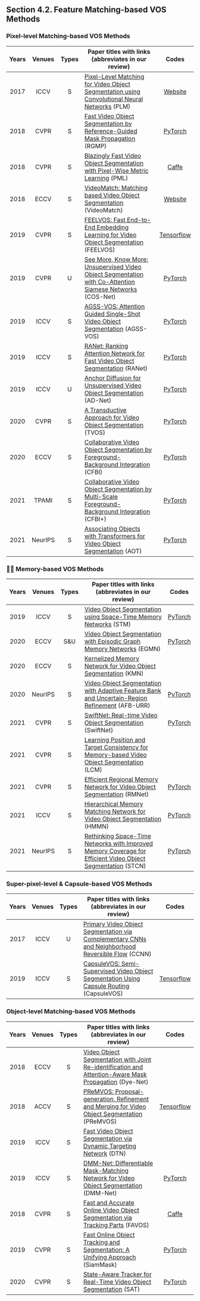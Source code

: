 ## Section 4.2. Feature Matching-based VOS Methods

### Pixel-level Matching-based VOS Methods
|Years|Venues|Types|Paper titles with links (abbreviates in our review)|Codes|
|:-:|:-:|:-:|---|:-:|
|2017|ICCV|S|[Pixel-Level Matching for Video Object Segmentation using Convolutional Neural Networks](https://openaccess.thecvf.com/content_ICCV_2017/papers/Yoon_Pixel-Level_Matching_for_ICCV_2017_paper.pdf) (PLM)|[Website](https://jsyoon4325.wixsite.com/pix-matching)|
|2018|CVPR|S|[Fast Video Object Segmentation by Reference-Guided Mask Propagation](https://openaccess.thecvf.com/content_cvpr_2018/papers/Oh_Fast_Video_Object_CVPR_2018_paper.pdf) (RGMP)|[PyTorch](https://github.com/seoungwugoh/RGMP)|
|2018|CVPR|S|[Blazingly Fast Video Object Segmentation with Pixel-Wise Metric Learning](https://openaccess.thecvf.com/content_cvpr_2018/papers/Chen_Blazingly_Fast_Video_CVPR_2018_paper.pdf) (PML)|[Caffe](https://github.com/yuhuayc/fast-vos)|
|2018|ECCV|S|[VideoMatch: Matching based Video Object Segmentation](https://www.ecva.net/papers/eccv_2018/papers_ECCV/papers/Yuan-Ting_Hu_VideoMatch_Matching_based_ECCV_2018_paper.pdf) (VideoMatch)|[Website](https://sites.google.com/view/videomatch/home?authuser=0)|
|2019|CVPR|S|[FEELVOS: Fast End-to-End Embedding Learning for Video Object Segmentation](https://openaccess.thecvf.com/content_CVPR_2019/papers/Voigtlaender_FEELVOS_Fast_End-To-End_Embedding_Learning_for_Video_Object_Segmentation_CVPR_2019_paper.pdf) (FEELVOS)|[Tensorflow](https://github.com/tensorflow/%20models/tree/master/research/feelvos)|
|2019|CVPR|U|[See More, Know More: Unsupervised Video Object Segmentation with Co-Attention Siamese Networks](https://openaccess.thecvf.com/content_ICCV_2019/papers/Lin_AGSS-VOS_Attention_Guided_Single-Shot_Video_Object_Segmentation_ICCV_2019_paper.pdf) (COS-Net)|[PyTorch](https://github.com/carrierlxk/COSNet)|
|2019|ICCV|S|[AGSS-VOS: Attention Guided Single-Shot Video Object Segmentation](https://openaccess.thecvf.com/content_ICCV_2019/papers/Lin_AGSS-VOS_Attention_Guided_Single-Shot_Video_Object_Segmentation_ICCV_2019_paper.pdf) (AGSS-VOS)|[PyTorch](https://github.com/dvlab-research/AGSS-VOS)|
|2019|ICCV|S|[RANet: Ranking Attention Network for Fast Video Object Segmentation](https://openaccess.thecvf.com/content_ICCV_2019/papers/Wang_RANet_Ranking_Attention_Network_for_Fast_Video_Object_Segmentation_ICCV_2019_paper.pdf) (RANet)|[PyTorch](https://github.com/Storife/RANet)|
|2019|ICCV|U|[Anchor Diffusion for Unsupervised Video Object Segmentation](https://openaccess.thecvf.com/content_ICCV_2019/papers/Yang_Anchor_Diffusion_for_Unsupervised_Video_Object_Segmentation_ICCV_2019_paper.pdf) (AD-Net)|[PyTorch](https://github.com/yz93/anchor-diff-VOS)|
|2020|CVPR|S|[A Transductive Approach for Video Object Segmentation](https://openaccess.thecvf.com/content_CVPR_2020/papers/Zhang_A_Transductive_Approach_for_Video_Object_Segmentation_CVPR_2020_paper.pdf) (TVOS)|[PyTorch](https://github.com/microsoft/transductive-vos.pytorch)|
|2020|ECCV|S|[Collaborative Video Object Segmentation by Foreground-Background Integration](https://www.ecva.net/papers/eccv_2020/papers_ECCV/papers/123500324.pdf) (CFBI)|[PyTorch](https://github.com/z-x-yang/CFBI)|
|2021|TPAMI|S|[Collaborative Video Object Segmentation by Multi-Scale Foreground-Background Integration](https://ieeexplore.ieee.org/abstract/document/9435058) (CFBI+)|[PyTorch](https://github.com/z-x-yang/CFBI)|
|2021|NeurIPS|S|[Associating Objects with Transformers for Video Object Segmentation](https://proceedings.neurips.cc//paper/2021/file/147702db07145348245dc5a2f2fe5683-Paper.pdf) (AOT)|[PyTorch](https://github.com/yoxu515/aot-benchmark)|

### :star2::star2: Memory-based VOS Methods
|Years|Venues|Types|Paper titles with links (abbreviates in our review)|Codes|
|:-:|:-:|:-:|---|:-:|
|2019|ICCV|S|[Video Object Segmentation using Space-Time Memory Networks](https://openaccess.thecvf.com/content_ICCV_2019/papers/Oh_Video_Object_Segmentation_Using_Space-Time_Memory_Networks_ICCV_2019_paper.pdf) (STM)|[PyTorch](https://github.com/seoungwugoh/STM)|
|2020|ECCV|S&U|[Video Object Segmentation with Episodic Graph Memory Networks](https://www.ecva.net/papers/eccv_2020/papers_ECCV/papers/123480664.pdf) (EGMN)|[PyTorch](https://github.com/carrierlxk/GraphMemVOS)|
|2020|ECCV|S|[Kernelized Memory Network for Video Object Segmentation](https://www.ecva.net/papers/eccv_2020/papers_ECCV/papers/123670630.pdf) (KMN)||
|2020|NeurIPS|S|[Video Object Segmentation with Adaptive Feature Bank and Uncertain-Region Refinement](https://proceedings.neurips.cc/paper/2020/file/234833147b97bb6aed53a8f4f1c7a7d8-Paper.pdf) (AFB-URR)|[PyTorch](https://github.com/xmlyqing00/AFB-URR)|
|2021|CVPR|S|[SwiftNet: Real-time Video Object Segmentation](https://openaccess.thecvf.com/content/CVPR2021/papers/Wang_SwiftNet_Real-Time_Video_Object_Segmentation_CVPR_2021_paper.pdf) (SwiftNet)|[PyTorch](https://github.com/haochenheheda/SwiftNet)|
|2021|CVPR|S|[Learning Position and Target Consistency for Memory-based Video Object Segmentation](https://openaccess.thecvf.com/content/CVPR2021/papers/Hu_Learning_Position_and_Target_Consistency_for_Memory-Based_Video_Object_Segmentation_CVPR_2021_paper.pdf) (LCM)||
|2021|CVPR|S|[Efficient Regional Memory Network for Video Object Segmentation](https://openaccess.thecvf.com/content/CVPR2021/papers/Xie_Efficient_Regional_Memory_Network_for_Video_Object_Segmentation_CVPR_2021_paper.pdf) (RMNet)|[PyTorch](https://github.com/hzxie/RMNet)|
|2021|ICCV|S|[Hierarchical Memory Matching Network for Video Object Segmentation](https://openaccess.thecvf.com/content/ICCV2021/papers/Seong_Hierarchical_Memory_Matching_Network_for_Video_Object_Segmentation_ICCV_2021_paper.pdf) (HMMN)|[PyTorch](https://github.com/Hongje/HMMN)|
|2021|NeurIPS|S|[Rethinking Space-Time Networks with Improved Memory Coverage for Efficient Video Object Segmentation](https://proceedings.neurips.cc/paper/2021/file/61b4a64be663682e8cb037d9719ad8cd-Paper.pdf) (STCN)|[PyTorch](https://github.com/hkchengrex/STCN)|


### Super-pixel-level & Capsule-based VOS Methods
|Years|Venues|Types|Paper titles with links (abbreviates in our review)|Codes|
|:-:|:-:|:-:|---|:-:|
|2017|ICCV|U|[Primary Video Object Segmentation via Complementary CNNs and Neighborhood Reversible Flow](https://openaccess.thecvf.com/content_ICCV_2017/papers/Li_Primary_Video_Object_ICCV_2017_paper.pdf) (CCNN)||
|2019|ICCV|S|[CapsuleVOS: Semi-Supervised Video Object Segmentation Using Capsule Routing](https://openaccess.thecvf.com/content_ICCV_2019/papers/Duarte_CapsuleVOS_Semi-Supervised_Video_Object_Segmentation_Using_Capsule_Routing_ICCV_2019_paper.pdf) (CapsuleVOS)|[Tensorflow](https://github.com/KevinDuarte/CapsuleVOS)|

### Object-level Matching-based VOS Methods
|Years|Venues|Types|Paper titles with links (abbreviates in our review)|Codes|
|:-:|:-:|:-:|---|:-:|
|2018|ECCV|S|[Video Object Segmentation with Joint Re-identification and Attention-Aware Mask Propagation](https://openaccess.thecvf.com/content_ECCV_2018/papers/Xiaoxiao_Li_Video_Object_Segmentation_ECCV_2018_paper.pdf) (Dye-Net)||
|2018|ACCV|S|[PReMVOS: Proposal-generation, Refinement and Merging for Video Object Segmentation](https://link.springer.com/chapter/10.1007/978-3-030-20870-7_35) (PReMVOS)|[Tensorflow](https://github.com/JonathonLuiten/PReMVOS)|
|2019|ICCV|S|[Fast Video Object Segmentation via Dynamic Targeting Network](https://openaccess.thecvf.com/content_ICCV_2019/papers/Zhang_Fast_Video_Object_Segmentation_via_Dynamic_Targeting_Network_ICCV_2019_paper.pdf) (DTN)||
|2019|ICCV|S|[DMM-Net: Differentiable Mask-Matching Network for Video Object Segmentation](https://openaccess.thecvf.com/content_ICCV_2019/papers/Zeng_DMM-Net_Differentiable_Mask-Matching_Network_for_Video_Object_Segmentation_ICCV_2019_paper.pdf) (DMM-Net)|[PyTorch](https://github.com/ZENGXH/DMM_Net)|
|2018|CVPR|S|[Fast and Accurate Online Video Object Segmentation via Tracking Parts](https://openaccess.thecvf.com/content_cvpr_2018/papers/Cheng_Fast_and_Accurate_CVPR_2018_paper.pdf) (FAVOS)|[Caffe](https://github.com/JingchunCheng/FAVOS)|
|2019|CVPR|S|[Fast Online Object Tracking and Segmentation: A Unifying Approach](https://openaccess.thecvf.com/content_CVPR_2019/papers/Wang_Fast_Online_Object_Tracking_and_Segmentation_A_Unifying_Approach_CVPR_2019_paper.pdf) (SiamMask)|[PyTorch](https://github.com/foolwood/SiamMask)|
|2020|CVPR|S|[State-Aware Tracker for Real-Time Video Object Segmentation](https://openaccess.thecvf.com/content_CVPR_2020/papers/Chen_State-Aware_Tracker_for_Real-Time_Video_Object_Segmentation_CVPR_2020_paper.pdf) (SAT)|[PyTorch](https://github.com/MegviiDetection/video_analyst)|





























